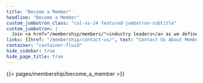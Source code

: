 ```yaml
---
title: "Become a Member"
headline: "Become a Member"
custom_jumbotron_class: "col-xs-24 featured-jumbotron-subtitle"
custom_jumbotron: |
  Join <a href="/membership/members/">industry leaders</a> as we define and build the hardware of the future
links: [[href: "/membership/contact-us/", text: "Contact Us About Membership"], [href: "https://membership.eclipse.org/portal/ready-to-join", text: "My Organisation is Ready to Join Now"]]
container: "container-fluid"
hide_sidebar: true
hide_page_title: true
---
```


{{< pages/membership/become_a_member >}}

